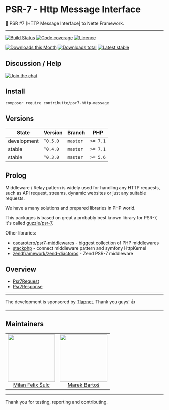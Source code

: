 # PSR-7 - Http Message Interface

:dizzy: PSR #7 [HTTP Message Interface] to Nette Framework.

-----

[![Build Status](https://img.shields.io/travis/contributte/psr7-http-message.svg?style=flat-square)](https://travis-ci.org/contributte/psr7-http-message)
[![Code coverage](https://img.shields.io/coveralls/contributte/psr7-http-message.svg?style=flat-square)](https://coveralls.io/r/contributte/psr7-http-message)
[![Licence](https://img.shields.io/packagist/l/contributte/psr7-http-message.svg?style=flat-square)](https://packagist.org/packages/contributte/psr7-http-message)

[![Downloads this Month](https://img.shields.io/packagist/dm/contributte/psr7-http-message.svg?style=flat-square)](https://packagist.org/packages/contributte/psr7-http-message)
[![Downloads total](https://img.shields.io/packagist/dt/contributte/psr7-http-message.svg?style=flat-square)](https://packagist.org/packages/contributte/psr7-http-message)
[![Latest stable](https://img.shields.io/packagist/v/contributte/psr7-http-message.svg?style=flat-square)](https://packagist.org/packages/contributte/psr7-http-message)

## Discussion / Help

[![Join the chat](https://img.shields.io/gitter/room/contributte/contributte.svg?style=flat-square)](http://bit.ly/ctteg)

## Install

```
composer require contributte/psr7-http-message
```

## Versions

| State       | Version   | Branch   | PHP      |
|-------------|-----------|----------|----------|
| development | `^0.5.0`  | `master` | `>= 7.1` |
| stable      | `^0.4.0`  | `master` | `>= 7.1` |
| stable      | `^0.3.0`  | `master` | `>= 5.6` |

## Prolog

Middleware / Relay pattern is widely used for handling any HTTP requests, such as API request, streams, dynamic websites 
or just any suitable requests.

We have a many solutions and prepared libraries in PHP world. 

This packages is based on great a probably best known library for PSR-7, it's called [guzzle/psr-7](https://github.com/guzzle/psr7).

Other libraries:

- [oscarotero/psr7-middlewares](https://github.com/oscarotero/psr7-middlewares) - biggest collection of PHP middlewares
- [stackphp](https://github.com/stackphp) - connect middleware pattern and symfony HttpKernel
- [zendframework/zend-diactoros](https://github.com/zendframework/zend-diactoros/) - Zend PSR-7 middleware

## Overview

- [Psr7Request](https://github.com/contributte/psr7-http-message/tree/master/.docs#psr7request)
- [Psr7Response](https://github.com/contributte/psr7-http-message/tree/master/.docs#psr7response)

-----

The development is sponsored by [Tlapnet](http://www.tlapnet.cz). Thank you guys! :+1:

-----

## Maintainers

<table>
  <tbody>
    <tr>
      <td align="center">
        <a href="https://github.com/f3l1x">
            <img width="150" height="150" src="https://avatars2.githubusercontent.com/u/538058?v=3&s=150">
        </a>
        </br>
        <a href="https://github.com/f3l1x">Milan Felix Šulc</a>
      </td>
      <td align="center">
        <a href="https://github.com/mabar">
            <img width="150" height="150" src="https://avatars0.githubusercontent.com/u/20974277?s=400&v=4">
        </a>
        </br>
        <a href="https://github.com/mabar">Marek Bartoš</a>
      </td>
    </tr>
  <tbody>
</table>

-----

Thank you for testing, reporting and contributing.
